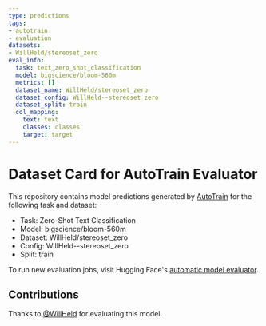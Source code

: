 ```yaml
---
type: predictions
tags:
- autotrain
- evaluation
datasets:
- WillHeld/stereoset_zero
eval_info:
  task: text_zero_shot_classification
  model: bigscience/bloom-560m
  metrics: []
  dataset_name: WillHeld/stereoset_zero
  dataset_config: WillHeld--stereoset_zero
  dataset_split: train
  col_mapping:
    text: text
    classes: classes
    target: target
---
```

# Dataset Card for AutoTrain Evaluator

This repository contains model predictions generated by [AutoTrain](https://huggingface.co/autotrain) for the following task and dataset:

* Task: Zero-Shot Text Classification
* Model: bigscience/bloom-560m
* Dataset: WillHeld/stereoset_zero
* Config: WillHeld--stereoset_zero
* Split: train

To run new evaluation jobs, visit Hugging Face's [automatic model evaluator](https://huggingface.co/spaces/autoevaluate/model-evaluator).

## Contributions

Thanks to [@WillHeld](https://huggingface.co/WillHeld) for evaluating this model.